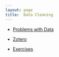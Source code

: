 ```yaml
---
layout: page
title:  Data Cleaning
---
```

* [Problems with Data](/book/data-cleaning/problems-with-data)

* [Zotero](/book/data-cleaning/zotero)

* [Exercises](/book/data-cleaning/exercises)